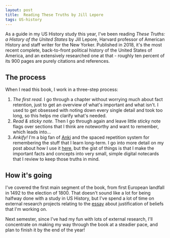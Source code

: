 ```yaml
---
layout: post
title:  Reading These Truths by Jill Lepore
tags: US-history
---
```


As a guide in my US History study this year, I've been reading *These Truths: a History of the United States* by Jill Lepore, Harvard professor of American History and staff writer for the New Yorker. Published in 2018, it's the most recent complete, back-to-front political history of the United States of America, and an extensively researched one at that - roughly ten percent of its 900 pages are purely citations and references.

## The process

When I read this book, I work in a three-step process:
1. *The first read.* I go through a chapter without worrying much about fact retention, just to get an overview of what's important and what isn't. I used to get obsessed with noting down every single detail and took too long, so this helps me clarify what's needed.
2. *Read & sticky note.* Then I go through again and leave little sticky note flags over sections that I think are noteworthy and want to remember, which leads into...
3. *Ankify!* I'm a big fan of [Anki](https://apps.ankiweb.net) and the spaced repetition system for remembering the stuff that I learn long-term. I go into more detail on my post about how I use it [here]({{site.baseurl}}), but the gist of things is that I make the important facts and concepts into very small, simple digital notecards that I review to keep those truths in mind.

## How it's going

I've covered the first main segment of the book, from first European landfall in 1492 to the election of 1800. That doesn't sound like a lot for being halfway done with a study in US History, but I've spend a lot of time on external research projects relating to the [essay]({{site.baseurl}}) about justification of beliefs that I'm working on.

Next semester, since I've had my fun with lots of external research, I'll concentrate on making my way through the book at a steadier pace, and plan to finish it by the end of the year!
